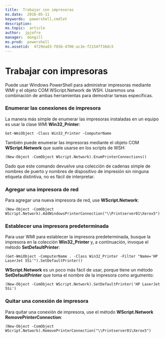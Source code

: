 ```yaml
---
title:  Trabajar con impresoras
ms.date:  2016-05-11
keywords:  powershell,cmdlet
description:  
ms.topic:  article
author:  jpjofre
manager:  dongill
ms.prod:  powershell
ms.assetid:  4f29ead3-f83b-4706-ac3e-f2154ff38dc5
---
```


# Trabajar con impresoras
Puede usar Windows PowerShell para administrar impresoras mediante WMI y el objeto COM WScript.Network de WSH. Usaremos una combinación de ambas herramientas para demostrar tareas específicas.

### Enumerar las conexiones de impresora
La manera más simple de enumerar las impresoras instaladas en un equipo es usar la clase WMI **Win32_Printer**:

```
Get-WmiObject -Class Win32_Printer -ComputerName
```

También puede enumerar las impresoras mediante el objeto COM **WScript.Network** que suele usarse en los scripts de WSH:

```
(New-Object -ComObject WScript.Network).EnumPrinterConnections()
```

Dado que este comando devuelve una colección de cadenas simple de nombres de puerto y nombres de dispositivo de impresión sin ninguna etiqueta distintiva, no es fácil de interpretar.

### Agregar una impresora de red
Para agregar una nueva impresora de red, use **WScript.Network**:

```
(New-Object -ComObject WScript.Network).AddWindowsPrinterConnection("\\Printserver01\Xerox5")
```

### Establecer una impresora predeterminada
Para usar WMI para establecer la impresora predeterminada, busque la impresora en la colección **Win32_Printer** y, a continuación, invoque el método **SetDefaultPrinter**:

```
(Get-WmiObject -ComputerName . -Class Win32_Printer -Filter "Name='HP LaserJet 5Si'").SetDefaultPrinter()
```

**WScript.Network** es un poco más fácil de usar, porque tiene un método **SetDefaultPrinter** que toma el nombre de la impresora como argumento:

```
(New-Object -ComObject WScript.Network).SetDefaultPrinter('HP LaserJet 5Si')
```

### Quitar una conexión de impresora
Para quitar una conexión de impresora, use el método **WScript.Network RemovePrinterConnection**:

```
(New-Object -ComObject WScript.Network).RemovePrinterConnection("\\Printserver01\Xerox5")
```



<!--HONumber=May16_HO2-->


